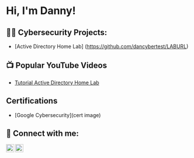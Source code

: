<h1>Hi, I'm Danny!</h1>

<h2>👨‍💻 Cybersecurity Projects:</h2>

- [Active Directory Home Lab] (https://github.com/dancybertest/LABURL)

<h2>📺 Popular YouTube Videos</h2>

- [Tutorial Active Directory Home Lab](https://www.youtube.com/)

<h2>Certifications</h2>

- [Google Cybersecurity](cert image)

<h2> 🤳 Connect with me:</h2>

[<img align="left" alt="DannyLester | LinkedIn" width="22px" src="https://cdn.jsdelivr.net/npm/simple-icons@v3/icons/linkedin.svg" />][linkedin]
[<img align="left" alt="DannyLester | YouTube" width="22px" src="https://cdn.jsdelivr.net/npm/simple-icons@v3/icons/youtube.svg" />][youtube]

[linkedin]: https://www.linkedin.com/in/danny-lester/
[youtube]: https://www.youtube.com/c/dannylester

<!--
**dannylester/dannylester** is a ✨ _special_ ✨ repository because its `README.md` (this file) appears on your GitHub profile.

Here are some ideas to get you started:

- 🔭 I’m currently working on ...
- 🌱 I’m currently learning ...
- 👯 I’m looking to collaborate on ...
- 🤔 I’m looking for help with ...
- 💬 Ask me about ...
- 📫 How to reach me: ...
- 😄 Pronouns: ...
- ⚡ Fun fact: ...
-->
